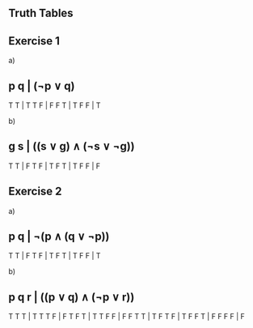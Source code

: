 Truth Tables
-------------

Exercise 1
-----------

a)

p q | (¬p ∨ q)
--------------
T T | T
T F | F
F T | T
F F | T

b)

g s | ((s ∨ g) ∧ (¬s ∨ ¬g))
---------------------------
T T | F
T F | T
F T | T
F F | F

Exercise 2
-----------

a)

p q | ¬(p ∧ (q ∨ ¬p))
---------------------
T T | F
T F | T
F T | T
F F | T

b)

p q r | ((p ∨ q) ∧ (¬p ∨ r))
----------------------------
T T T | T
T T F | F
T F T | T
T F F | F
F T T | T
F T F | T
F F T | F
F F F | F
